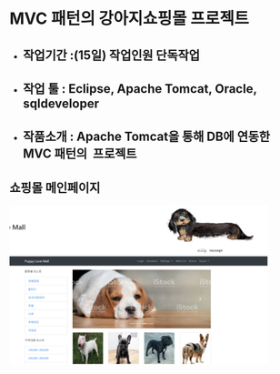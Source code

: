 # MVC 패턴의 강아지쇼핑몰 프로젝트

* ## 작업기간 :(15일) 작업인원	단독작업</li>
* ## 작업 툴 : Eclipse, Apache Tomcat, Oracle, sqldeveloper
* ## 작품소개 : Apache Tomcat을 통해 DB에 연동한 MVC 패턴의  프로젝트

## 쇼핑몰 메인페이지
<img src="/img/puppymall_main.jpg" width="90%" height="90%">
